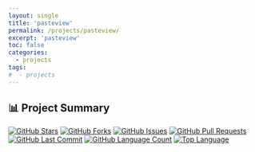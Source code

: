 ```yaml
---
layout: single
title: 'pasteview'
permalink: /projects/pasteview/
excerpt: 'pasteview'
toc: false
categories:
  - projects
tags:
#  - projects
---
```


## 📊 Project Summary

[![GitHub Stars](https://img.shields.io/github/stars/nntin/pasteview?style=flat-square)](https://github.com/nntin/pasteview/stargazers)
[![GitHub Forks](https://img.shields.io/github/forks/nntin/pasteview?style=flat-square)](https://github.com/nntin/pasteview/network)
[![GitHub Issues](https://img.shields.io/github/issues/nntin/pasteview?style=flat-square)](https://github.com/nntin/pasteview/issues)
[![GitHub Pull Requests](https://img.shields.io/github/issues-pr/nntin/pasteview?style=flat-square)](https://github.com/nntin/pasteview/pulls)
[![GitHub Last Commit](https://img.shields.io/github/last-commit/nntin/pasteview?style=flat-square)](https://github.com/nntin/pasteview/commits)
[![GitHub Language Count](https://img.shields.io/github/languages/count/nntin/pasteview?style=flat-square)](https://github.com/nntin/pasteview)
[![Top Language](https://img.shields.io/github/languages/top/nntin/pasteview?style=flat-square)](https://github.com/nntin/pasteview)
